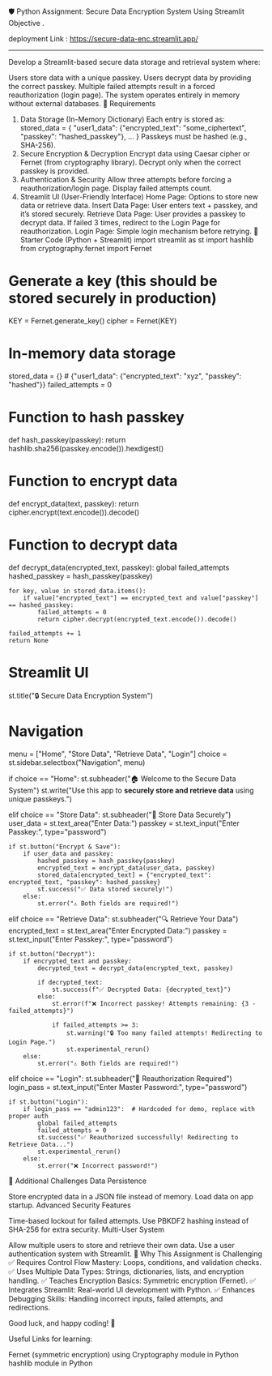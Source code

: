 🛡️ Python Assignment: Secure Data Encryption System Using Streamlit
Objective .

deployment Link : https://secure-data-enc.streamlit.app/


*******************************************************************************************************

Develop a Streamlit-based secure data storage and retrieval system where:

Users store data with a unique passkey.
Users decrypt data by providing the correct passkey.
Multiple failed attempts result in a forced reauthorization (login page).
The system operates entirely in memory without external databases.
🔹 Requirements
1. Data Storage (In-Memory Dictionary)
Each entry is stored as:
stored_data = {
    "user1_data": {"encrypted_text": "some_ciphertext", "passkey": "hashed_passkey"},
    ...
}
Passkeys must be hashed (e.g., SHA-256).
2. Secure Encryption & Decryption
Encrypt data using Caesar cipher or Fernet (from cryptography library).
Decrypt only when the correct passkey is provided.
3. Authentication & Security
Allow three attempts before forcing a reauthorization/login page.
Display failed attempts count.
4. Streamlit UI (User-Friendly Interface)
Home Page: Options to store new data or retrieve data.
Insert Data Page:
User enters text + passkey, and it’s stored securely.
Retrieve Data Page:
User provides a passkey to decrypt data.
If failed 3 times, redirect to the Login Page for reauthorization.
Login Page: Simple login mechanism before retrying.
🔹 Starter Code (Python + Streamlit)
import streamlit as st
import hashlib
from cryptography.fernet import Fernet

# Generate a key (this should be stored securely in production)
KEY = Fernet.generate_key()
cipher = Fernet(KEY)

# In-memory data storage
stored_data = {}  # {"user1_data": {"encrypted_text": "xyz", "passkey": "hashed"}}
failed_attempts = 0

# Function to hash passkey
def hash_passkey(passkey):
    return hashlib.sha256(passkey.encode()).hexdigest()

# Function to encrypt data
def encrypt_data(text, passkey):
    return cipher.encrypt(text.encode()).decode()

# Function to decrypt data
def decrypt_data(encrypted_text, passkey):
    global failed_attempts
    hashed_passkey = hash_passkey(passkey)

    for key, value in stored_data.items():
        if value["encrypted_text"] == encrypted_text and value["passkey"] == hashed_passkey:
            failed_attempts = 0
            return cipher.decrypt(encrypted_text.encode()).decode()
    
    failed_attempts += 1
    return None

# Streamlit UI
st.title("🔒 Secure Data Encryption System")

# Navigation
menu = ["Home", "Store Data", "Retrieve Data", "Login"]
choice = st.sidebar.selectbox("Navigation", menu)

if choice == "Home":
    st.subheader("🏠 Welcome to the Secure Data System")
    st.write("Use this app to **securely store and retrieve data** using unique passkeys.")

elif choice == "Store Data":
    st.subheader("📂 Store Data Securely")
    user_data = st.text_area("Enter Data:")
    passkey = st.text_input("Enter Passkey:", type="password")

    if st.button("Encrypt & Save"):
        if user_data and passkey:
            hashed_passkey = hash_passkey(passkey)
            encrypted_text = encrypt_data(user_data, passkey)
            stored_data[encrypted_text] = {"encrypted_text": encrypted_text, "passkey": hashed_passkey}
            st.success("✅ Data stored securely!")
        else:
            st.error("⚠️ Both fields are required!")

elif choice == "Retrieve Data":
    st.subheader("🔍 Retrieve Your Data")
    encrypted_text = st.text_area("Enter Encrypted Data:")
    passkey = st.text_input("Enter Passkey:", type="password")

    if st.button("Decrypt"):
        if encrypted_text and passkey:
            decrypted_text = decrypt_data(encrypted_text, passkey)

            if decrypted_text:
                st.success(f"✅ Decrypted Data: {decrypted_text}")
            else:
                st.error(f"❌ Incorrect passkey! Attempts remaining: {3 - failed_attempts}")

                if failed_attempts >= 3:
                    st.warning("🔒 Too many failed attempts! Redirecting to Login Page.")
                    st.experimental_rerun()
        else:
            st.error("⚠️ Both fields are required!")

elif choice == "Login":
    st.subheader("🔑 Reauthorization Required")
    login_pass = st.text_input("Enter Master Password:", type="password")

    if st.button("Login"):
        if login_pass == "admin123":  # Hardcoded for demo, replace with proper auth
            global failed_attempts
            failed_attempts = 0
            st.success("✅ Reauthorized successfully! Redirecting to Retrieve Data...")
            st.experimental_rerun()
        else:
            st.error("❌ Incorrect password!")
🔹 Additional Challenges
Data Persistence

Store encrypted data in a JSON file instead of memory.
Load data on app startup.
Advanced Security Features

Time-based lockout for failed attempts.
Use PBKDF2 hashing instead of SHA-256 for extra security.
Multi-User System

Allow multiple users to store and retrieve their own data.
Use a user authentication system with Streamlit.
🔹 Why This Assignment is Challenging
✅ Requires Control Flow Mastery: Loops, conditions, and validation checks.
✅ Uses Multiple Data Types: Strings, dictionaries, lists, and encryption handling.
✅ Teaches Encryption Basics: Symmetric encryption (Fernet).
✅ Integrates Streamlit: Real-world UI development with Python.
✅ Enhances Debugging Skills: Handling incorrect inputs, failed attempts, and redirections.

Good luck, and happy coding! 🚀

Useful Links for learning:

Fernet (symmetric encryption) using Cryptography module in Python
hashlib module in Python